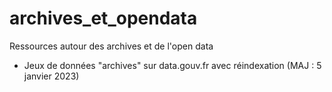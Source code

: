 # archives_et_opendata
Ressources autour des archives et de l'open data

* Jeux de données "archives" sur data.gouv.fr avec réindexation (MAJ : 5 janvier 2023)
